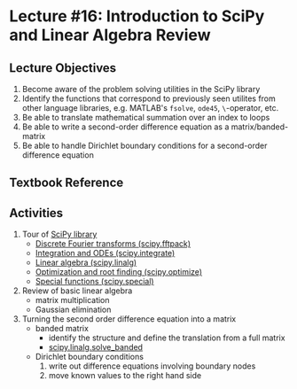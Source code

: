 # Lecture #16: Introduction to SciPy and Linear Algebra Review

## Lecture Objectives

1. Become aware of the problem solving utilities in the SciPy library
2. Identify the functions that correspond to previously seen utilites from
   other language libraries, e.g. MATLAB's `fsolve`, `ode45`, `\`-operator, etc.
3. Be able to translate mathematical summation over an index to loops
4. Be able to write a second-order difference equation as a matrix/banded-matrix
5. Be able to handle Dirichlet boundary conditions for a second-order difference equation

## Textbook Reference

## Activities

1. Tour of [SciPy library](https://docs.scipy.org/doc/scipy/reference/)
    * [Discrete Fourier transforms (scipy.fftpack)](
        https://docs.scipy.org/doc/scipy/reference/fftpack.html)
    * [Integration and ODEs (scipy.integrate)](
        https://docs.scipy.org/doc/scipy/reference/integrate.html)
    * [Linear algebra (scipy.linalg)](
        https://docs.scipy.org/doc/scipy/reference/linalg.html)
    * [Optimization and root finding (scipy.optimize)](
        https://docs.scipy.org/doc/scipy/reference/optimize.html)
    * [Special functions (scipy.special)](
        https://docs.scipy.org/doc/scipy/reference/special.html)
2. Review of basic linear algebra
    * matrix multiplication
    * Gaussian elimination
3. Turning the second order difference equation into a matrix
    * banded matrix
        * identify the structure and define the translation from a full matrix
        * [scipy.linalg.solve_banded](
            https://docs.scipy.org/doc/scipy/reference/generated/scipy.linalg.solve_banded.html#scipy.linalg.solve_banded)
    * Dirichlet boundary conditions
        1. write out difference equations involving boundary nodes
        2. move known values to the right hand side
